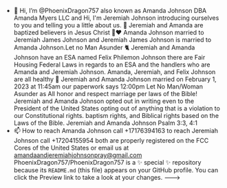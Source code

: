 - 👋 Hi, I’m @PhoenixDragon757 also known as Amanda Johnson DBA Amanda Myers LLC and Hi, I'm Jeremiah Johnson introducing ourselves to you and telling you a little about us.
🙏 Jeremiah and Amanda are baptized believers in Jesus Christ
👫❤ Amanda Johnson married to Jeremiah James Johnson and Jeremiah James Johnson is married to Amanda Johnson.Let no Man Asunder
🐈 Jeremiah and Amanda Johnson have an ESA named Felix Philemon Johnson there are Fair Housing Federal Laws in regards to an ESA and the handlers who are Amanda and Jeremiah Johnson.
Amanda, Jeremiah, and Felix Johnson are all healthy
💞️ Jeremiah and Amanda Johnson married on February 1, 2023 at 11:45am our paperwork says 12:00pm Let No Man/Woman Asunder as All honor and respect marriage per laws of the Bible!
Jeremiah and Amanda Johnson opted out in writing even to the President of the United States opting out of anything that is a violation to our Constitutional rights. baptism rights, and Biblical rights based on the Laws of the Bible. Jeremiah and Amanda Johnson Psalm 3:3, 4:1
- 📫 How to reach Amanda Johnson call +17176394163 to reach Jeremiah Johnson call +17204155954 both are properly registered on the FCC Cores of the United States or email us at amandaandjeremiahjohnsonpray@gmail.com
PhoenixDragon757/PhoenixDragon757 is a ✨ special ✨ repository because its `README.md` (this file) appears on your GitHub profile.
You can click the Preview link to take a look at your changes.
--->
